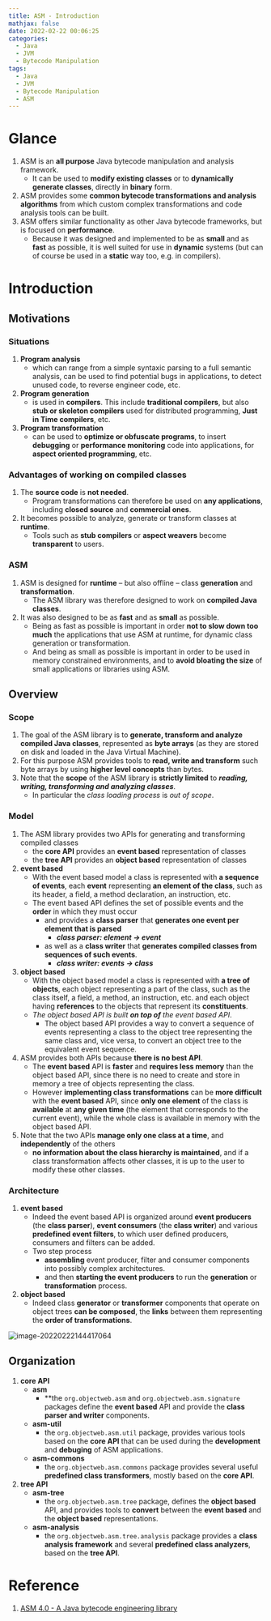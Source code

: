 ```yaml
---
title: ASM - Introduction
mathjax: false
date: 2022-02-22 00:06:25
categories:
  - Java
  - JVM
  - Bytecode Manipulation
tags:
  - Java
  - JVM
  - Bytecode Manipulation
  - ASM
---
```


# Glance

1. ASM is an **all purpose** Java bytecode manipulation and analysis framework.
   - It can be used to **modify existing classes** or to **dynamically generate classes**, directly in **binary** form.
2. ASM provides some **common bytecode transformations and analysis algorithms** from which custom complex transformations and code analysis tools can be built.
3. ASM offers similar functionality as other Java bytecode frameworks, but is focused on **performance**.
   - Because it was designed and implemented to be as **small** and as **fast** as possible, it is well suited for use in **dynamic** systems (but can of course be used in a **static** way too, e.g. in compilers).

<!-- more -->

# Introduction

## Motivations

### Situations

1. **Program analysis**
   - which can range from a simple syntaxic parsing to a full semantic analysis, can be used to find potential bugs in applications, to detect unused code, to reverse engineer code, etc.
2. **Program generation**
   - is used in **compilers**. This include **traditional compilers**, but also **stub or skeleton compilers** used for distributed programming, **Just in Time compilers**, etc.
3. **Program transformation**
   - can be used to **optimize or obfuscate programs**, to insert **debugging** or **performance monitoring** code into applications, for **aspect oriented programming**, etc.

### Advantages of working on compiled classes

1. The **source code** is **not needed**.
   - Program transformations can therefore be used on **any applications**, including **closed source** and **commercial ones**.
2. It becomes possible to analyze, generate or transform classes at **runtime**.
   - Tools such as **stub compilers** or **aspect weavers** become **transparent** to users.

### ASM

1. ASM is designed for **runtime** – but also offline – class **generation** and **transformation**.
   - The ASM library was therefore designed to work on **compiled Java classes**.
2. It was also designed to be as **fast** and as **small** as possible.
   - Being as fast as possible is important in order **not to slow down too much** the applications that use ASM at runtime, for dynamic class generation or transformation.
   - And being as small as possible is important in order to be used in memory constrained environments, and to **avoid bloating the size** of small applications or libraries using ASM.

## Overview

### Scope

1. The goal of the ASM library is to **generate, transform and analyze compiled Java classes**, represented as **byte arrays** (as they are stored on disk and loaded in the Java Virtual Machine).
2. For this purpose ASM provides tools to **read, write and transform** such byte arrays by using **higher level concepts** than bytes.
3. Note that the **scope** of the ASM library is **strictly limited** to ***reading, writing, transforming and analyzing classes***.
   - In particular the *class loading process* is *out of scope*.

### Model

1. The ASM library provides two APIs for generating and transforming compiled classes
   - the **core API** provides an **event based** representation of classes
   - the **tree API** provides an **object based** representation of classes
2. **event based**
   - With the event based model a class is represented with **a sequence of events**, each **event** representing **an element of the class**, such as its header, a field, a method declaration, an instruction, etc.
   - The event based API defines the set of possible events and the **order** in which they must occur
     - and provides a **class parser** that **generates one event per element that is parsed**
       - ***class parser: element -> event***
     - as well as a **class writer** that **generates compiled classes from sequences of such events**.
       - ***class writer: events -> class***
3. **object based**
   - With the object based model a class is represented with **a tree of objects**, each object representing a part of the class, such as the class itself, a field, a method, an instruction, etc. and each object having **references** to the objects that represent its **constituents**.
   - *The object based API is built **on top of** the event based API*.
     - The object based API provides a way to convert a sequence of events representing a class to the object tree representing the same class and, vice versa, to convert an object tree to the equivalent event sequence.
4. ASM provides both APIs because **there is no best API**.
   - The **event based** API is **faster** and **requires less memory** than the object based API, since there is no need to create and store in memory a tree of objects representing the class.
   - However **implementing class transformations** can be **more difficult** with the **event based** API, since **only one element** of the class is **available** at **any given time** (the element that corresponds to the current event), while the whole class is available in memory with the object based API.
5. Note that the two APIs **manage only one class at a time**, and **independently** of the others
   - **no information about the class hierarchy is maintained**, and if a class transformation affects other classes, it is up to the user to modify these other classes.

### Architecture

1. **event based**
   - Indeed the event based API is organized around **event producers** (the **class parser**), **event consumers** (the **class writer**) and various **predefined event filters**, to which user defined producers, consumers and filters can be added.
   - Two step process
     - **assembling** event producer, filter and consumer components into possibly complex architectures.
     - and then **starting the event producers** to run the **generation** or **transformation** process.
2. **object based**
   - Indeed class **generator** or **transformer** components that operate on object trees **can be composed**, the **links** between them representing the **order of transformations**.

![image-20220222144417064](https://jvm-byte-coding-1253868755.cos.ap-guangzhou.myqcloud.com/asm/image-20220222144417064.png)

## Organization

1. **core API**
   - **asm**
     - **the `org.objectweb.asm` and `org.objectweb.asm.signature` packages define the **event based** API and provide the **class parser and writer** components.
   - **asm-util**
     - the `org.objectweb.asm.util` package, provides various tools based on the **core API** that can be used during the **development** and **debuging** of ASM applications.
   - **asm-commons**
     - the `org.objectweb.asm.commons` package provides several useful **predefined class transformers**, mostly based on the **core API**.
2. **tree API**
   - **asm-tree**
     - the `org.objectweb.asm.tree` package, defines the **object based** API, and provides tools to **convert** between the **event based** and the **object based** representations.
   - **asm-analysis**
     - the `org.objectweb.asm.tree.analysis` package provides a **class analysis framework** and several **predefined class analyzers**, based on the **tree API**.

# Reference

1. [ASM 4.0 - A Java bytecode engineering library](https://asm.ow2.io/asm4-guide.pdf)




